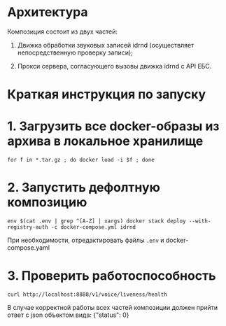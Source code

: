 Архитектура
===

Композиция состоит из двух частей:

 1. Движка обработки звуковых записей idrnd (осуществляет непосредственную проверку записи);
 
 2. Прокси сервера, согласующего вызовы движка idrnd с API ЕБС. 


Краткая инструкция по запуску
===

# 1. Загрузить все docker-образы из архива в локальное хранилище

``` /bin/bash
for f in *.tar.gz ; do docker load -i $f ; done
``` 

# 2. Запустить дефолтную композицию

``` /bin/bash
env $(cat .env | grep ^[A-Z] | xargs) docker stack deploy --with-registry-auth -c docker-compose.yml idrnd
```

При необходимости, отредактировать файлы `.env` и docker-compose.yaml

# 3. Проверить работоспособность

``` /bin/bash
curl http://localhost:8888/v1/voice/liveness/health
```

В случае корректной работы всех частей композиции должен прийти ответ с json объектом вида: {"status": 0}


